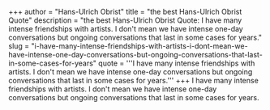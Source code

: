 +++
author = "Hans-Ulrich Obrist"
title = "the best Hans-Ulrich Obrist Quote"
description = "the best Hans-Ulrich Obrist Quote: I have many intense friendships with artists. I don't mean we have intense one-day conversations but ongoing conversations that last in some cases for years."
slug = "i-have-many-intense-friendships-with-artists-i-dont-mean-we-have-intense-one-day-conversations-but-ongoing-conversations-that-last-in-some-cases-for-years"
quote = '''I have many intense friendships with artists. I don't mean we have intense one-day conversations but ongoing conversations that last in some cases for years.'''
+++
I have many intense friendships with artists. I don't mean we have intense one-day conversations but ongoing conversations that last in some cases for years.
